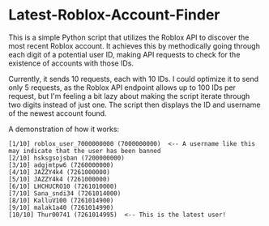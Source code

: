 # Latest-Roblox-Account-Finder
This is a simple Python script that utilizes the Roblox API to discover the most recent Roblox account. It achieves this by methodically going through each digit of a potential user ID, making API requests to check for the existence of accounts with those IDs.

Currently, it sends 10 requests, each with 10 IDs. I could optimize it to send only 5 requests, as the Roblox API endpoint allows up to 100 IDs per request, but I'm feeling a bit lazy about making the script iterate through two digits instead of just one. The script then displays the ID and username of the newest account found.

A demonstration of how it works:
```
[1/10] roblox_user_7000000000 (7000000000)  <-- A username like this may indicate that the user has been banned
[2/10] hsksgsojsban (7200000000)
[3/10] adgjmtpw6 (7260000000)
[4/10] JAZZY4k4 (7261000000)
[5/10] JAZZY4k4 (7261000000)
[6/10] LHCHUCRO10 (7261010000)
[7/10] Sana_sndi34 (7261014000)
[8/10] KalluV100 (7261014900)
[9/10] malak1a40 (7261014990)
[10/10] Thur00741 (7261014995)  <-- This is the latest user!
```
